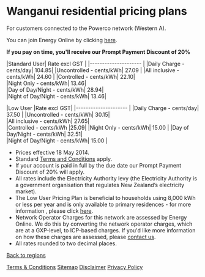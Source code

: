 # Wanganui residential pricing plans
For customers connected to the Powerco network (Western A).


You can join Energy Online by clicking [here](http://www.energyonline.co.nz/Default.aspx?tabid=98).

**If you pay on time, you'll receive our Prompt Payment Discount of 20%**


|Standard User|	Rate excl GST	|
|--------------------- |
|Daily Charge - cents/day|	104.85|	
|Uncontrolled - cents/kWh|	27.09	|
|All inclusive - cents/kWh|	24.60	|
|Controlled - cents/kWh|	22.10|	
|Night Only - cents/kWh|	13.46|	
|Day of Day/Night - cents/kWh|	28.94|	
|Night of Day/Night - cents/kWh|	13.46|	
 

|Low User	|Rate excl GST|	
|--------------------- |
|Daily Charge - cents/day|	37.50	|
|Uncontrolled - cents/kWh|	30.15|	
|All inclusive - cents/kWh|	27.65|	
|Controlled - cents/kWh	|25.09|	
|Night Only - cents/kWh|	15.00	|
|Day of Day/Night - cents/kWh|	32.51|	
|Night of Day/Night - cents/kWh|	15.00	|


- Prices effective 18 May 2014.
- Standard [Terms and Conditions](http://www.energyonline.co.nz/Default.aspx?tabid=169) apply.
- If your account is paid in full by the due date our Prompt Payment Discount of 20% will apply.
- All rates include the Electricity Authority levy (the Electricity Authority is a government organisation that regulates New Zealand’s electricity market).
- The Low User Pricing Plan is beneficial to households using 8,000 kWh or less per year and is only available to primary residences - for more information , please click [here](http://www.energyonline.co.nz/Default.aspx?tabid=148).
- Network Operator Charges for this network are assessed by Energy Online.  We do this by converting the network operator charges, which are at a GXP-level, to ICP-based charges.  If you'd like more information on how these charges are assessed, please [contact us](http://www.energyonline.co.nz/Default.aspx?tabid=66).
- All rates rounded to two decimal places.


[Back to regions](http://www.energyonline.co.nz/residential/pricing_plans/residential_electricity_pricing_plans)

[Terms & Conditions](http://www.energyonline.co.nz/terms)
[Sitemap](http://www.energyonline.co.nz/home/site_map)
[Disclaimer](http://www.energyonline.co.nz/home/site_map/disclaimer)
[Privacy Policy](http://www.energyonline.co.nz/home/site_map/privacy_policy)

